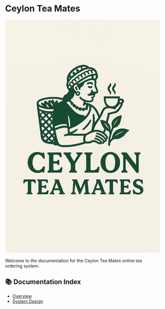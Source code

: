 # Ceylon Tea Mates

![assets_task_01jz0chpj4eebtd7jec6v1n1cc_1751286133_img_0.webp](images/logo.webp)

Welcome to the documentation for the Ceylon Tea Mates online tea ordering system.

## 📚 Documentation Index

- [Overview](01-overview.md)
- [System Design](02-system-design.md)

